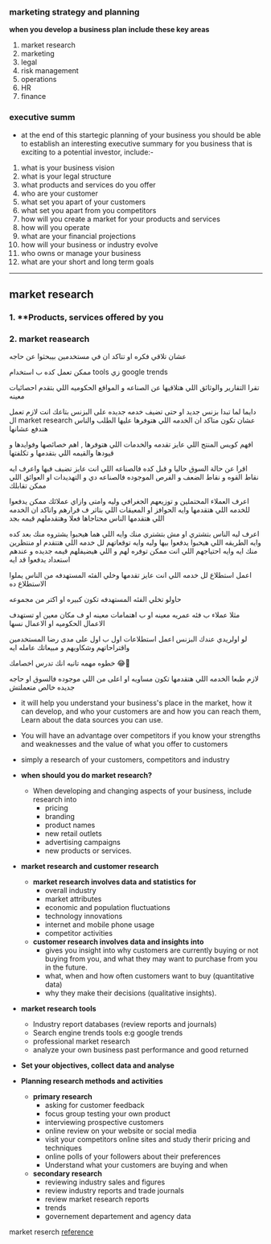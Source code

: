 ### marketing strategy and planning

**when you develop a business plan include these key areas**

1. market research
2. marketing
3. legal
4. risk management
5. operations
6. HR
7. finance

### executive summ
- at the end of this startegic planning of your business you should be able to establish an interesting executive summary for you business that is exciting to a potential investor, include:-

1. what is your business vision
2. what is your legal structure
3. what products and services do you offer
4. who are your customer
5. what set you apart of your customers
6. what set you apart from you competitors
7. how will you create a market for your products and services
8. how will you operate
9. what are your financial projections
10. how will your business or industry evolve
11. who owns or manage your business
12. what are your short and long term goals

-----
## market research

### 1. **Products, services offered by you


### 2. market reasearch

عشان تلاقي فكره او تتاكد ان في مستخدمين بيبحثوا عن حاجه 

ممكن تعمل كده ب استخدام tools زي google trends

تقرا التقارير والوثائق اللي هتلاقيها عن الصناعه و المواقع الحكوميه اللي بتقدم احصائيات معينه

دايما لما تبدا بزنس جديد او حتى تضيف خدمه جديده على البزنس بتاعك انت لازم تعمل ال market research عشان تكون متاكد ان الخدمه اللي هتوفرها عليها الطلب والناس هتدفع عشانها 

افهم كويس المنتج اللي عايز تقدمه والخدمات اللي هتوفرها , اهم خصائصها وفوايدها و قيودها والقيمه اللي بتقدمها و تكلفتها

اقرا عن حالة السوق حاليا و قبل كده فالصناعه اللي انت عايز تضيف فيها واعرف ايه نقاط القوه و نقاط الضعف و الفرص الموجوده فالصناعه دي و التهديدات او العوائق اللي ممكن تقابلك

اعرف العملاء المحتملين و توزيعهم الجغرافي وليه وامتى وازاي عملائك ممكن يدفعوا للخدمه اللي هتقدمها وايه الحوافز او المعيقات اللي بتاثر ف قرارهم واتاكد ان الخدمه اللي هتقدمها الناس محتاجاها فعلا وهتقدملهم قيمه بجد 

اعرف ليه الناس بتشتري او مش بتشتري منك وايه اللي هما هيحبوا يشتروه منك بعد كده وايه الطريقه اللي هيحبوا يدفعوا بيها وليه وايه توقعاتهم لل خدمه اللي هتتقدم او منتظرين منك ايه وايه احتياجهم اللي انت ممكن توفره لهم و اللي هيضيفلهم قيمه جديده و عندهم استعداد يدفعوا قد ايه 

اعمل استطلاع لل خدمه اللي انت عايز تقدمها وخلي الفئه المستهدفه من الناس يملوا الاستطلاع ده 

حاولو تخلي الفئه المستهدفه تكون كبيره او اكتر من مجموعه

مثلا عملاء ب فئه عمريه معينه او ب اهتمامات معينه او ف مكان معين او تستهدف الاعمال الحكوميه او الاعمال نسها

لو اولريدي عندك البزنس اعمل استطلاعات اول ب اول على مدى رضا المستخدمين واقتراحاتهم وشكاويهم و مبيعاتك عامله ايه 

خطوه مهمه تانيه انك تدرس اخصامك 😂💚

لازم طبعا الخدمه اللي هتقدمها تكون مساويه او اعلى من اللي موجوده فالسوق او حاجه جديده خالص متعملتش



- it will help you understand your business's place in the market, how it can develop, and who your customers are and how you can reach them, Learn about the data sources you can use.
- You will have an advantage over competitors if you know your strengths and weaknesses and the value of what you offer to customers
- simply a research of your customers, competitors and industry

- **when should you do market research?**
    - When developing and changing aspects of your business, include research into
        - pricing
        - branding
        - product names
        - new retail outlets
        - advertising campaigns
        - new products or services.
- **market research and customer research** 
    - **market research involves data and statistics for**
        - overall industry
        - market attributes
        - economic and population fluctuations
        - technology innovations
        - internet and mobile phone usage
        - competitor activities
    - **customer research involves data and insights into**
        - gives you insight into why customers are currently buying or not buying from you, and what they may want to purchase from you in the future.
        - what, when and how often customers want to buy (quantitative data)
        - why they make their decisions (qualitative insights).
- **market research tools**
    - Industry report databases (review reports and journals)
    - Search engine trends tools e:g google trends
    - professional market research 
    - analyze your own business past performance and good returned
- **Set your objectives, collect data and analyse**
- **Planning research methods and activities**
    - **primary research**
        - asking for customer feedback
        - focus group testing your own product
        - interviewing prospective customers
        - online review on your website or social media
        - visit your competitors online sites and study therir pricing and techniques
        - online polls of your followers about their preferences
        - Understand what your customers are buying and when
    - **secondary research**
        - reviewing industry sales and figures
        - review industry reports and trade journals
        - review market research reports
        - trends
        - governement departement and agency data

market reserch [reference](https://www.business.qld.gov.au/running-business/marketing-sales/market-customer-research/plan-conduct)

